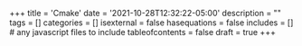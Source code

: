 +++
title = 'Cmake'
date = '2021-10-28T12:32:22-05:00'
description = ""
tags = []
categories = []
isexternal = false
hasequations = false
includes = []       # any javascript files to include
tableofcontents = false
draft = true
+++


